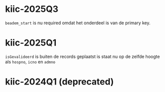 # kiic-2025Q3
`beadem_start` is nu required omdat het onderdeel is van de primary key.


# kiic-2025Q1
`isGevalideerd` is buiten de records geplaatst is staat nu op de zelfde hoogte als `hospno`, `icno` en `admno`

# kiic-2024Q1 (deprecated)
